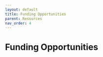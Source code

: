 ```yaml
---
layout: default
title: Funding Opportunities
parent: Resources
nav_order: 4
---
```


# Funding Opportunities
